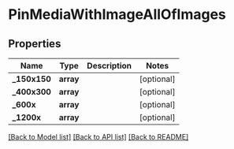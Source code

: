 # PinMediaWithImageAllOfImages

## Properties
Name | Type | Description | Notes
------------ | ------------- | ------------- | -------------
**_150x150** | **array** |  | [optional] 
**_400x300** | **array** |  | [optional] 
**_600x** | **array** |  | [optional] 
**_1200x** | **array** |  | [optional] 

[[Back to Model list]](../README.md#documentation-for-models) [[Back to API list]](../README.md#documentation-for-api-endpoints) [[Back to README]](../README.md)


